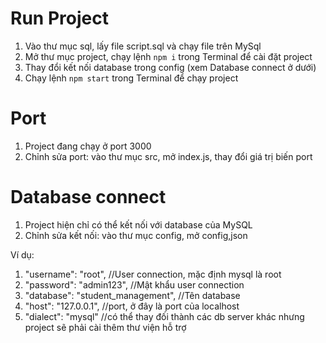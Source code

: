 # Run Project
1. Vào thư mục sql, lấy file script.sql và chạy file trên MySql
2. Mở thư mục project, chạy lệnh `npm i` trong Terminal để cài đặt project
3. Thay đổi kết nối database trong config (xem Database connect ở dưới)
4. Chạy lệnh `npm start` trong Terminal để chạy project

# Port
1. Project đang chạy ở port 3000
2. Chỉnh sửa port: vào thư mục src, mở index.js, thay đổi giá trị biến port

# Database connect
1. Project hiện chỉ có thể kết nối với database của MySQL
2. Chỉnh sửa kết nối: vào thư mục config, mở config,json

Ví dụ:
1. "username": "root",               //User connection, mặc định mysql là root
2. "password": "admin123",           //Mật khẩu user connection
3. "database": "student_management", //Tên database
4. "host": "127.0.0.1",              //port, ở đây là port của localhost
5. "dialect": "mysql"                //có thể thay đối thành các db server khác nhưng project sẽ phải cài thêm thư viện hỗ trợ
